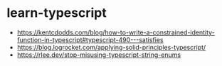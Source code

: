 # learn-typescript
- https://kentcdodds.com/blog/how-to-write-a-constrained-identity-function-in-typescript#typescript-490---satisfies
- https://blog.logrocket.com/applying-solid-principles-typescript/
- https://rlee.dev/stop-misusing-typescript-string-enums
